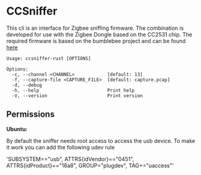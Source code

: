CCSniffer
==

This cli is an interface for Zigbee sniffing firmware. The combination is developed for use with the Zigbee Dongle based on the CC2531 chip. The required firmware is based on the bumblebee project and can be found [here](cc2531-sniffer-firmware)

```
Usage: ccsniffer-rust [OPTIONS]

Options:
  -c, --channel <CHANNEL>            [default: 13]
  -f, --capture-file <CAPTURE_FILE>  [default: capture.pcap]
  -d, --debug                        
  -h, --help                         Print help
  -V, --version                      Print version
```

Permissions
----

**Ubuntu:**

By default the sniffer needs root access to access the usb device. To make it work you can add the following udev rule

'SUBSYSTEM=="usb", ATTRS{idVendor}=="0451", ATTRS{idProduct}=="16a8", GROUP="plugdev", TAG+="uaccess"'

